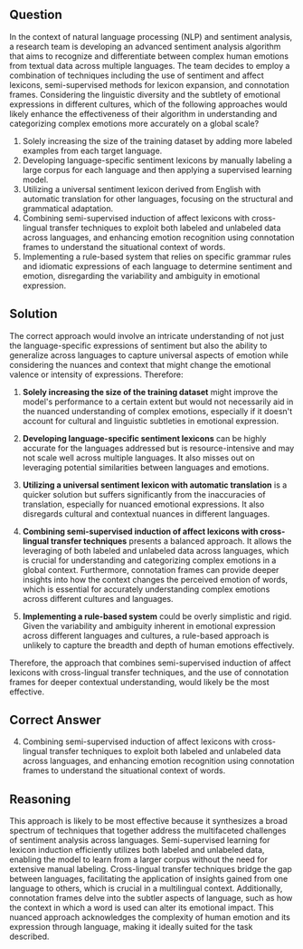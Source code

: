 ## Question
In the context of natural language processing (NLP) and sentiment analysis, a research team is developing an advanced sentiment analysis algorithm that aims to recognize and differentiate between complex human emotions from textual data across multiple languages. The team decides to employ a combination of techniques including the use of sentiment and affect lexicons, semi-supervised methods for lexicon expansion, and connotation frames. Considering the linguistic diversity and the subtlety of emotional expressions in different cultures, which of the following approaches would likely enhance the effectiveness of their algorithm in understanding and categorizing complex emotions more accurately on a global scale?

1. Solely increasing the size of the training dataset by adding more labeled examples from each target language.
2. Developing language-specific sentiment lexicons by manually labeling a large corpus for each language and then applying a supervised learning model.
3. Utilizing a universal sentiment lexicon derived from English with automatic translation for other languages, focusing on the structural and grammatical adaptation.
4. Combining semi-supervised induction of affect lexicons with cross-lingual transfer techniques to exploit both labeled and unlabeled data across languages, and enhancing emotion recognition using connotation frames to understand the situational context of words.
5. Implementing a rule-based system that relies on specific grammar rules and idiomatic expressions of each language to determine sentiment and emotion, disregarding the variability and ambiguity in emotional expression.

## Solution

The correct approach would involve an intricate understanding of not just the language-specific expressions of sentiment but also the ability to generalize across languages to capture universal aspects of emotion while considering the nuances and context that might change the emotional valence or intensity of expressions. Therefore:

1. **Solely increasing the size of the training dataset** might improve the model's performance to a certain extent but would not necessarily aid in the nuanced understanding of complex emotions, especially if it doesn't account for cultural and linguistic subtleties in emotional expression.

2. **Developing language-specific sentiment lexicons** can be highly accurate for the languages addressed but is resource-intensive and may not scale well across multiple languages. It also misses out on leveraging potential similarities between languages and emotions.

3. **Utilizing a universal sentiment lexicon with automatic translation** is a quicker solution but suffers significantly from the inaccuracies of translation, especially for nuanced emotional expressions. It also disregards cultural and contextual nuances in different languages.

4. **Combining semi-supervised induction of affect lexicons with cross-lingual transfer techniques** presents a balanced approach. It allows the leveraging of both labeled and unlabeled data across languages, which is crucial for understanding and categorizing complex emotions in a global context. Furthermore, connotation frames can provide deeper insights into how the context changes the perceived emotion of words, which is essential for accurately understanding complex emotions across different cultures and languages.

5. **Implementing a rule-based system** could be overly simplistic and rigid. Given the variability and ambiguity inherent in emotional expression across different languages and cultures, a rule-based approach is unlikely to capture the breadth and depth of human emotions effectively.

Therefore, the approach that combines semi-supervised induction of affect lexicons with cross-lingual transfer techniques, and the use of connotation frames for deeper contextual understanding, would likely be the most effective.

## Correct Answer

4. Combining semi-supervised induction of affect lexicons with cross-lingual transfer techniques to exploit both labeled and unlabeled data across languages, and enhancing emotion recognition using connotation frames to understand the situational context of words.

## Reasoning

This approach is likely to be most effective because it synthesizes a broad spectrum of techniques that together address the multifaceted challenges of sentiment analysis across languages. Semi-supervised learning for lexicon induction efficiently utilizes both labeled and unlabeled data, enabling the model to learn from a larger corpus without the need for extensive manual labeling. Cross-lingual transfer techniques bridge the gap between languages, facilitating the application of insights gained from one language to others, which is crucial in a multilingual context. Additionally, connotation frames delve into the subtler aspects of language, such as how the context in which a word is used can alter its emotional impact. This nuanced approach acknowledges the complexity of human emotion and its expression through language, making it ideally suited for the task described.